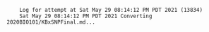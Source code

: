         Log for attempt at Sat May 29 08:14:12 PM PDT 2021 (13834)
        Sat May 29 08:14:12 PM PDT 2021 Converting 2020BIO101/KBxSNPFinal.md...
